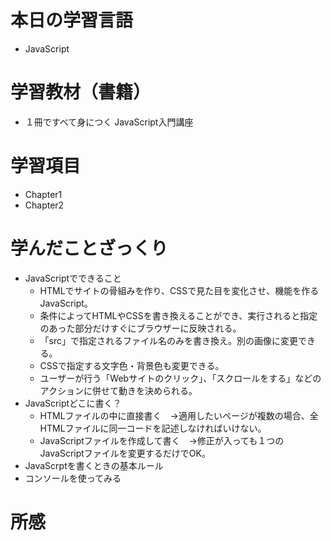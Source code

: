 # 本日の学習言語
- JavaScript
# 学習教材（書籍）
- １冊ですべて身につく JavaScript入門講座
# 学習項目
- Chapter1
- Chapter2
# 学んだことざっくり
- JavaScriptでできること
    - HTMLでサイトの骨組みを作り、CSSで見た目を変化させ、機能を作るJavaScript。
    - 条件によってHTMLやCSSを書き換えることができ、実行されると指定のあった部分だけすぐにブラウザーに反映される。
    - 「src」で指定されるファイル名のみを書き換え。別の画像に変更できる。
    - CSSで指定する文字色・背景色も変更できる。
    - ユーザーが行う「Webサイトのクリック」、「スクロールをする」などのアクションに併せて動きを決められる。
- JavaScriptどこに書く？
    - HTMLファイルの中に直接書く　→適用したいページが複数の場合、全HTMLファイルに同一コードを記述しなければいけない。
    - JavaScriptファイルを作成して書く　→修正が入っても１つのJavaScriptファイルを変更するだけでOK。
- JavaScrptを書くときの基本ルール
- コンソールを使ってみる
# 所感
